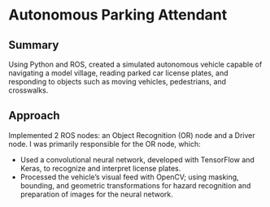 # Autonomous Parking Attendant

## Summary
Using Python and ROS, created a simulated autonomous vehicle capable of navigating a model village, reading parked car license plates, and responding to objects such as moving vehicles, pedestrians, and crosswalks.

## Approach
Implemented 2 ROS nodes: an Object Recognition (OR) node and a Driver node. I was primarily responsible for the OR node, which:

* Used a convolutional neural network, developed with TensorFlow and Keras, to recognize and interpret license plates. 
* Processed the vehicle’s visual feed with OpenCV; using masking, bounding, and geometric transformations for hazard recognition and preparation of images for the neural network.
